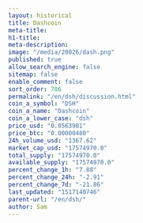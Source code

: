 ```yaml
---
layout: historical
title: Dashcoin
meta-title: 
h1-title: 
meta-description: 
image: "/media/20026/dash.png"
published: true
allow_search_engine: false
sitemap: false
enable_comment: false
sort_order: 786
permalink: "/en/dsh/discussion.html"
coin_a_symbol: "DSH"
coin_a_name: "Dashcoin"
coin_a_lower_case: "dsh"
price_usd: "0.0563981"
price_btc: "0.00000480"
24h_volume_usd: "1367.62"
market_cap_usd: "17574970.0"
total_supply: "17574970.0"
available_supply: "17574970.0"
percent_change_1h: "7.88"
percent_change_24h: "-2.91"
percent_change_7d: "-21.86"
last_updated: "1517140746"
parent-url: "/en/dsh/"
author: Sam
---
```


